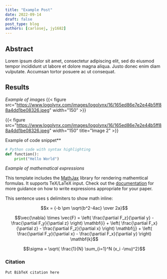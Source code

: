```yaml
---
title: "Example Post"
date: 2022-09-14
draft: false
post_type: blog
authors: [carlosej, jy1682]
---
```


## Abstract

Lorem ipsum dolor sit amet, consectetur adipiscing elit, sed do eiusmod tempor incididunt ut labore et dolore magna aliqua. Justo donec enim diam vulputate. Accumsan tortor posuere ac ut consequat.

## Results

*Example of images*
{{< figure src="https://www.logolynx.com/images/logolynx/16/165ed86e7e2e44b5ff88a4dd1be08326.jpeg" width="150" >}}

{{< figure src="https://www.logolynx.com/images/logolynx/16/165ed86e7e2e44b5ff88a4dd1be08326.jpeg" width="150" title="Image 2" >}}

Example of code snippet**
```python
# Python code with syntax highlighting
def function():
    print("Hello World")
```

*Example of mathematical expressions*

This template includes the [MathJax](https://www.mathjax.org/) library for rendering mathemtical formulas. It supports TeX/LaTeX input. Check out the [documentation](http://docs.mathjax.org/en/latest/index.html) for more guidance on how to write expressions appropriate for your paper.

This sentence uses `$` delimiters to show math inline:

$$x = {-b \pm \sqrt{b^2-4ac} \over 2a}$$

$$\vec{\nabla} \times \vec{F} = \left( \frac{\partial F_z}{\partial y} - \frac{\partial F_y}{\partial z} \right) \mathbf{i} + \left( \frac{\partial F_x}{\partial z} - \frac{\partial F_z}{\partial x} \right) \mathbf{j} + \left( \frac{\partial F_y}{\partial x} - \frac{\partial F_x}{\partial y} \right) \mathbf{k}$$

$$\sigma = \sqrt{ \frac{1}{N} \sum_{i=1}^N (x_i -\mu)^2}$$

### Citation
```
Put BibTeX citation here
```